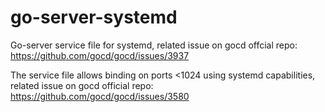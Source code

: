 # go-server-systemd
Go-server service file for systemd, related issue on gocd offcial repo: https://github.com/gocd/gocd/issues/3937

The service file allows binding on ports <1024 using systemd capabilities, related issue on gocd official repo: https://github.com/gocd/gocd/issues/3580
